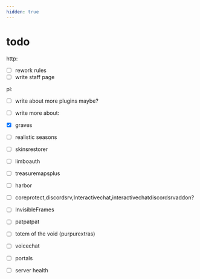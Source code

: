 ```yaml
---
hidden: true
---
```


# todo

http:

* [ ] rework rules
* [ ] write staff page

pl:

* [ ] write about more plugins maybe?
* [ ] write more about:
* [x] graves
* [ ] realistic seasons
* [ ] skinsrestorer
* [ ] limboauth
* [ ] treasuremapsplus
* [ ] harbor
* [ ] coreprotect,discordsrv,Interactivechat,interactivechatdiscordsrvaddon?
* [ ] InvisibleFrames
* [ ] patpatpat
* [ ] totem of the void (purpurextras)
* [ ] voicechat
* [ ] portals
* [ ] server health





